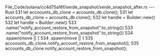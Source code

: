 File_Code/solana/cc4d75a16f/serde_snapshot/serde_snapshot_after.rs --- Rust
531     let accoounts_db_clone = accounts_db.clone();                                                                                                        531     let accounts_db_clone = accounts_db.clone();
532     let handle = Builder::new()                                                                                                                          532     let handle = Builder::new()
533         .name("notify_account_restore_from_snapshot".to_string())                                                                                        533         .name("notify_account_restore_from_snapshot".to_string())
534         .spawn(move || {                                                                                                                                 534         .spawn(move || {
535             accoounts_db_clone.notify_account_restore_from_snapshot();                                                                                   535             accounts_db_clone.notify_account_restore_from_snapshot();

